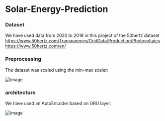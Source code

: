 # Solar-Energy-Prediction

### Dataset
We have used data from 2020 to 2019 in this project of the 50hertz dataset<br>
https://www.50hertz.com/Transparency/GridData/Production/Photovoltaics <br>
https://www.50hertz.com/en/

### Preprocessing
The dataset was scaled using the min-max scaler:

![image](https://user-images.githubusercontent.com/47284138/174408793-023d413a-0352-4217-9e84-ceff74f676db.png)


### architecture
We have used an AutoEncoder based on GRU layer:

![image](https://user-images.githubusercontent.com/47284138/174408626-1badfdfa-c19c-4965-aae8-ae15caf1ded8.png)

